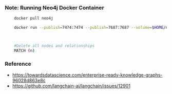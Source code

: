 ### Note: Running Neo4j Docker Container

```bash
    docker pull neo4j

    docker run --publish=7474:7474 --publish=7687:7687 --volume=$HOME/neo4j/data:/data neo4j



    #Delete all nodes and relationships
    MATCH (n)
```

### Reference

- https://towardsdatascience.com/enterprise-ready-knowledge-graphs-96028d863e8c
- https://github.com/langchain-ai/langchain/issues/12901
